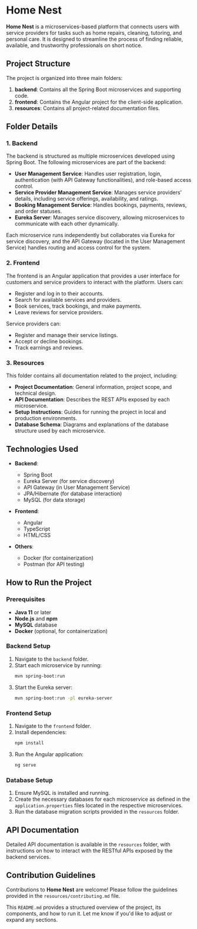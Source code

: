 # Home Nest

**Home Nest** is a microservices-based platform that connects users with service providers for tasks such as home repairs, cleaning, tutoring, and personal care. It is designed to streamline the process of finding reliable, available, and trustworthy professionals on short notice.

## Project Structure

The project is organized into three main folders:

1. **backend**: Contains all the Spring Boot microservices and supporting code.
2. **frontend**: Contains the Angular project for the client-side application.
3. **resources**: Contains all project-related documentation files.

## Folder Details

### 1. Backend

The backend is structured as multiple microservices developed using Spring Boot. The following microservices are part of the backend:

- **User Management Service**: Handles user registration, login, authentication (with API Gateway functionalities), and role-based access control.
- **Service Provider Management Service**: Manages service providers' details, including service offerings, availability, and ratings.
- **Booking Management Service**: Handles bookings, payments, reviews, and order statuses.
- **Eureka Server**: Manages service discovery, allowing microservices to communicate with each other dynamically.

Each microservice runs independently but collaborates via Eureka for service discovery, and the API Gateway (located in the User Management Service) handles routing and access control for the system.

### 2. Frontend

The frontend is an Angular application that provides a user interface for customers and service providers to interact with the platform. Users can:

- Register and log in to their accounts.
- Search for available services and providers.
- Book services, track bookings, and make payments.
- Leave reviews for service providers.

Service providers can:

- Register and manage their service listings.
- Accept or decline bookings.
- Track earnings and reviews.

### 3. Resources

This folder contains all documentation related to the project, including:

- **Project Documentation**: General information, project scope, and technical design.
- **API Documentation**: Describes the REST APIs exposed by each microservice.
- **Setup Instructions**: Guides for running the project in local and production environments.
- **Database Schema**: Diagrams and explanations of the database structure used by each microservice.

## Technologies Used

- **Backend**:
  - Spring Boot
  - Eureka Server (for service discovery)
  - API Gateway (in User Management Service)
  - JPA/Hibernate (for database interaction)
  - MySQL (for data storage)

- **Frontend**:
  - Angular
  - TypeScript
  - HTML/CSS

- **Others**:
  - Docker (for containerization)
  - Postman (for API testing)

## How to Run the Project

### Prerequisites

- **Java 11** or later
- **Node.js** and **npm**
- **MySQL** database
- **Docker** (optional, for containerization)

### Backend Setup

1. Navigate to the `backend` folder.
2. Start each microservice by running:
   ```bash
   mvn spring-boot:run
   ```
3. Start the Eureka server:
   ```bash
   mvn spring-boot:run -pl eureka-server
   ```

### Frontend Setup

1. Navigate to the `frontend` folder.
2. Install dependencies:
   ```bash
   npm install
   ```
3. Run the Angular application:
   ```bash
   ng serve
   ```

### Database Setup

1. Ensure MySQL is installed and running.
2. Create the necessary databases for each microservice as defined in the `application.properties` files located in the respective microservices.
3. Run the database migration scripts provided in the `resources` folder.

## API Documentation

Detailed API documentation is available in the `resources` folder, with instructions on how to interact with the RESTful APIs exposed by the backend services.

## Contribution Guidelines

Contributions to **Home Nest** are welcome! Please follow the guidelines provided in the `resources/contributing.md` file.

This `README.md` provides a structured overview of the project, its components, and how to run it. Let me know if you'd like to adjust or expand any sections.